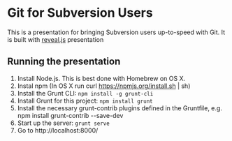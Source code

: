 # Git for Subversion Users

This is a presentation for bringing Subversion users up-to-speed with
Git. It is built with [reveal.js](http://lab.hakim.se/reveal-js/) presentation 

## Running the presentation

1. Install Node.js. This is best done with Homebrew on OS X.
2. Instal npm (In OS X run curl https://npmjs.org/install.sh | sh)
3. Install the Grunt CLI: `npm install -g grunt-cli`
4. Install Grunt for this project: `npm install grunt`
5. Install the necessary grunt-contrib plugins defined in the Gruntfile, e.g. npm install grunt-contrib --save-dev
5. Start up the server: `grunt serve`
6. Go to http://localhost:8000/
